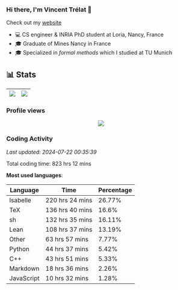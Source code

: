 ### Hi there, I'm Vincent Trélat 👋

Check out my [website](https://vtrelat.github.io)

-   💻 CS engineer & INRIA PhD student at Loria, Nancy, France
-   🎓 Graduate of Mines Nancy in France
-   🎓 Specialized in _formal methods_ which I studied at TU Munich

## 📊 **Stats**

| <img align="center" src="https://readme-stats.clckblog.space/api?username=VTrelat&show_icons=true&include_all_commits=true&theme=tokyonight&hide_border=true" /> | <img align="center" src="https://readme-stats.clckblog.space/api/top-langs/?username=VTrelat&layout=compact&theme=tokyonight&hide_border=true" /> |
| ---------------------------------------------------------------------------------------------------------------------------------------------------------------- | ------------------------------------------------------------------------------------------------------------------------------------------------- |

### Profile views

<p align="center">
 <img src="https://profile-counter.glitch.me/VTrelat/count.svg" />
</p>

<!--automations-->
### Coding Activity
_Last updated: 2024-07-22 00:35:39_

Total coding time: 823 hrs 12 mins

**Most used languages**:

| Language | Time | Percentage |
| ------------- | ------------- | ------------- |
| Isabelle | 220 hrs 24 mins | 26.77% |
| TeX | 136 hrs 40 mins | 16.6% |
| sh | 132 hrs 35 mins | 16.11% |
| Lean | 108 hrs 37 mins | 13.19% |
| Other | 63 hrs 57 mins | 7.77% |
| Python | 44 hrs 37 mins | 5.42% |
| C++ | 43 hrs 51 mins | 5.33% |
| Markdown | 18 hrs 36 mins | 2.26% |
| JavaScript | 10 hrs 32 mins | 1.28% |

